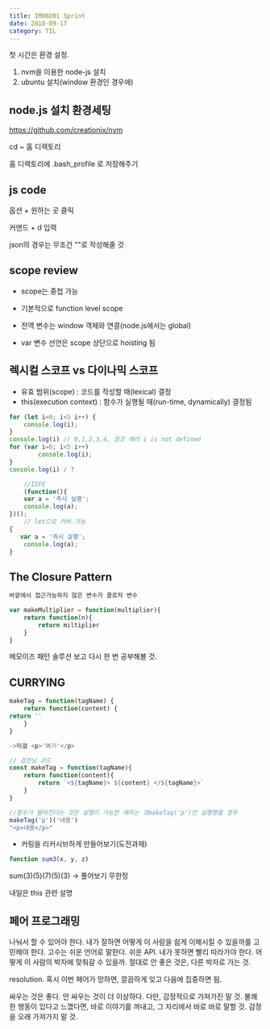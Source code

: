 ```yaml
---
title: IM08D01 Sprint
date: 2018-09-17
category: TIL
---
```


첫 시간은 환경 설정.

1. nvm을 이용한 node-js 설치
2. ubuntu 설치(window 환경인 경우에)

## node.js 설치 환경세팅

https://github.com/creationix/nvm

cd ~ 홈 디렉토리

홈 디렉토리에 .bash_profile 로 저장해주기

## js code

옵션 + 원하는 곳 클릭

커맨드 + d 입력

json의 경우는 무조건 ""로 작성해줄 것

## scope review

- scope는 중첩 가능
- 기본적으로 function level scope

- 전역 변수는 window 객체와 연결(node.js에서는 global)
- var 변수 선언은 scope 상단으로 hoisting 됨

## 렉시컬 스코프 vs 다이나믹 스코프

- 유효 범위(scope) : 코드를 작성할 때(lexical) 결정
- this(execution context) : 함수가 실행될 때(run-time, dynamically) 결정됨

```javascript
for (let i=0; i<5 i++) {
    console.log(i);
}
console.log(i) // 0,1,2,3,4, 참조 에러 i is not defined
for (var i=0; i<5 i++)
        console.log(i);
}
console.log(i) / ?

    //IIFE
    (function(){
    var a = '즉시 실행';
    console.log(a);
})();
	// let으로 커버 가능
{
   var a = '즉시 실행';
    console.log(a);
}

```

## The Closure Pattern

```javascript
바깥에서 접근가능하지 않은 변수가 클로저 변수

var makeMultiplier = function(multiplier){
    return function(n){
        return miltiplier
    }
}
```

메모이즈 패턴 솔루션 보고 다시 한 번 공부해볼 것.

## CURRYING

```javascript
makeTag = function(tagName) {
    return function(content) {
return ''
    }
}

->이걸 <p>'여기'</p>

// 경진님 코드
const makeTag = function(tagName){
    return function(content){
        return `<${tagName}> ${content} </${tagName}>`
    }
}

//함수가 떨어진다는 것은 실행이 가능한 애라는 것makeTag('p')만 실행했을 경우
makeTag('p')('내용')
"<p>내용</p>"

```

- 커링을 리커시브하게 만들어보기(도전과제)

```javascript
function sum3(x, y, z)

```

sum(3)(5)(7)(5)(3) -> 풀어보기 무한정

내일은 this 관련 설명

## 페어 프로그래밍

나눠서 할 수 있어야 한다. 내가 잘하면 어떻게 이 사람을 쉽게 이해시킬 수 있을까를 고민해야 한다. 고수는 쉬운 언어로 말한다. 쉬운 API. 내가 못하면 빨리 따라가야 한다. 어떻게 이 사람의 박자에 맞춰갈 수 있을까. 절대로 안 좋은 것은, 다른 박자로 가는 것.

resolution. 혹시 이번 페어가 망하면, 깔끔하게 잊고 다음에 집중하면 됨.

싸우는 것은 좋다. 안 싸우는 것이 더 이상하다. 다만, 감정적으로 가져가진 말 것. 불쾌한 행동이 있다고 느꼈다면, 바로 이야기를 꺼내고, 그 자리에서 바로 바로 말할 것. 감정을 오래 가져가지 말 것.
